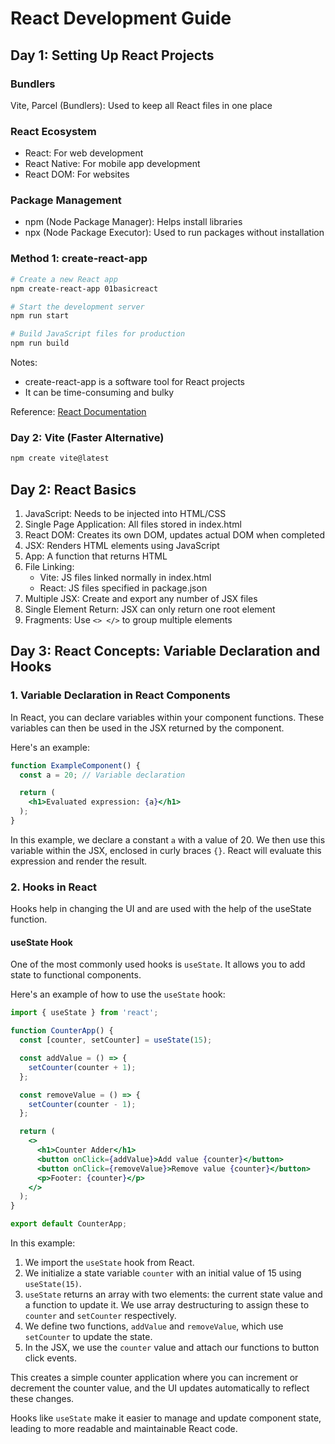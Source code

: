 
# React Development Guide

## Day 1: Setting Up React Projects

### Bundlers
Vite, Parcel (Bundlers): Used to keep all React files in one place

### React Ecosystem
- React: For web development
- React Native: For mobile app development
- React DOM: For websites

### Package Management
- npm (Node Package Manager): Helps install libraries
- npx (Node Package Executor): Used to run packages without installation

### Method 1: create-react-app
```bash
# Create a new React app
npm create-react-app 01basicreact

# Start the development server
npm run start 

# Build JavaScript files for production
npm run build
```

Notes:
- create-react-app is a software tool for React projects
- It can be time-consuming and bulky

Reference: [React Documentation](https://react.dev/learn/start-a-new-react-project)

### Day 2: Vite (Faster Alternative)
```bash
npm create vite@latest
```

## Day 2: React Basics

1. JavaScript: Needs to be injected into HTML/CSS
2. Single Page Application: All files stored in index.html
3. React DOM: Creates its own DOM, updates actual DOM when completed
4. JSX: Renders HTML elements using JavaScript
5. App: A function that returns HTML
6. File Linking:
   - Vite: JS files linked normally in index.html
   - React: JS files specified in package.json
7. Multiple JSX: Create and export any number of JSX files
8. Single Element Return: JSX can only return one root element
9. Fragments: Use `<> </>` to group multiple elements

## Day 3: React Concepts: Variable Declaration and Hooks

### 1. Variable Declaration in React Components

In React, you can declare variables within your component functions. These variables can then be used in the JSX returned by the component.

Here's an example:

```jsx
function ExampleComponent() {
  const a = 20; // Variable declaration

  return (
    <h1>Evaluated expression: {a}</h1>
  );
}
```

In this example, we declare a constant `a` with a value of 20. We then use this variable within the JSX, enclosed in curly braces `{}`. React will evaluate this expression and render the result.

### 2. Hooks in React

Hooks help in changing the UI and are used with the help of the useState function.

#### useState Hook

One of the most commonly used hooks is `useState`. It allows you to add state to functional components.

Here's an example of how to use the `useState` hook:

```jsx
import { useState } from 'react';

function CounterApp() {
  const [counter, setCounter] = useState(15);

  const addValue = () => {
    setCounter(counter + 1);
  };

  const removeValue = () => {
    setCounter(counter - 1);
  };

  return (
    <>
      <h1>Counter Adder</h1>
      <button onClick={addValue}>Add value {counter}</button>
      <button onClick={removeValue}>Remove value {counter}</button>
      <p>Footer: {counter}</p>
    </>
  );
}

export default CounterApp;
```

In this example:

1. We import the `useState` hook from React.
2. We initialize a state variable `counter` with an initial value of 15 using `useState(15)`.
3. `useState` returns an array with two elements: the current state value and a function to update it. We use array destructuring to assign these to `counter` and `setCounter` respectively.
4. We define two functions, `addValue` and `removeValue`, which use `setCounter` to update the state.
5. In the JSX, we use the `counter` value and attach our functions to button click events.

This creates a simple counter application where you can increment or decrement the counter value, and the UI updates automatically to reflect these changes.

Hooks like `useState` make it easier to manage and update component state, leading to more readable and maintainable React code.
